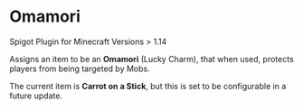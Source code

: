 # Omamori

Spigot Plugin for Minecraft Versions > 1.14

Assigns an item to be an __Omamori__ (Lucky Charm), that when used, protects players from being targeted by Mobs.

The current item is **Carrot on a Stick**, but this is set to be configurable in a future update.